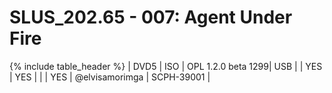# SLUS_202.65 - 007: Agent Under Fire

{% include table_header %}
| DVD5 | ISO | OPL 1.2.0 beta 1299| USB |  | YES | YES |  |  | YES | @elvisamorimga | SCPH-39001 |
